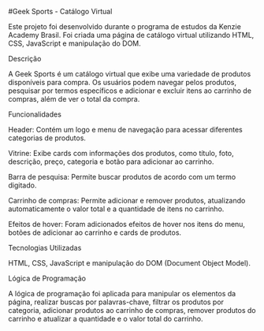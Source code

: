#Geek Sports - Catálogo Virtual

Este projeto foi desenvolvido durante o programa de estudos da Kenzie Academy Brasil. Foi criada uma página de catálogo virtual utilizando HTML, CSS, JavaScript e manipulação do DOM.

Descrição

A Geek Sports é um catálogo virtual que exibe uma variedade de produtos disponíveis para compra. Os usuários podem navegar pelos produtos, pesquisar por termos específicos e adicionar e excluir itens ao carrinho de compras, além de ver o total da compra.

Funcionalidades

Header: Contém um logo e menu de navegação para acessar diferentes categorias de produtos.

Vitrine: Exibe cards com informações dos produtos, como título, foto, descrição, preço, categoria e botão para adicionar ao carrinho.

Barra de pesquisa: Permite buscar produtos de acordo com um termo digitado.

Carrinho de compras: Permite adicionar e remover produtos, atualizando automaticamente o valor total e a quantidade de itens no carrinho.

Efeitos de hover: Foram adicionados efeitos de hover nos itens do menu, botões de adicionar ao carrinho e cards de produtos.

Tecnologias Utilizadas

HTML, CSS, JavaScript e manipulação do DOM (Document Object Model).

Lógica de Programação

A lógica de programação foi aplicada para manipular os elementos da página, realizar buscas por palavras-chave, filtrar os produtos por categoria, adicionar produtos ao carrinho de compras, remover produtos do carrinho e atualizar a quantidade e o valor total do carrinho.
